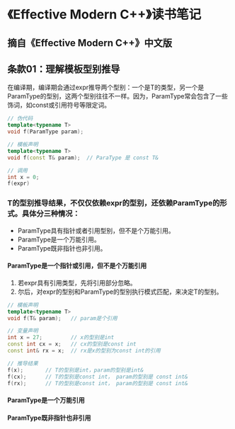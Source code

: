 # 《Effective Modern C++》读书笔记
## 摘自《Effective Modern C++》中文版
## 条款01：理解模板型别推导
在编译期，编译期会通过expr推导两个型别：一个是T的类型，另一个是ParamType的型别，这两个型别往往不一样。因为，ParamType常会包含了一些饰词，如const或引用符号等限定词。
```c++
// 伪代码
template<typename T>
void f(ParamType param);

// 模板声明
template<typename T>
void f(const T& param);  // ParaType 是 const T&

// 调用
int x = 0;
f(expr)
```
### T的型别推导结果，不仅仅依赖expr的型别，还依赖ParamType的形式。具体分三种情况：
* ParamType具有指针或者引用型别，但不是个万能引用。
* ParamType是一个万能引用。
* ParamType既非指针也非引用。
#### ParamType是一个指针或引用，但不是个万能引用
1. 若expr具有引用类型，先将引用部分忽略。
2. 尔后，对expr的型别和ParamType的型别执行模式匹配，来决定T的型别。
```c++
// 模板声明
template<typename T>
void f(T& param);   // param是个引用

// 变量声明
int x = 27;         // x的型别是int
const int cx = x;   // cx的型别是const int
const int& rx = x;  // rx是x的型别为const int的引用

// 推导结果
f(x);       // T的型别是int，param的型别是int&
f(cx);      // T的型别是const int， param的型别是 const int&
f(rx);      // T的型别是const int， param的型别是 const int&
```

#### ParamType是一个万能引用

#### ParamType既非指针也非引用
